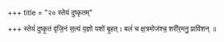 +++
title = "२० स्तेयं दुष्कृतम्"

+++
स्तेयं॑ दुष्कृ॒तं वृ॑जि॒नं स॒त्यं य॒ज्ञो यशो॑ बृ॒हत्। बलं॑ च क्ष॒त्रमोज॑श्च॒ शरी॑र॒मनु॒ प्रावि॑शन् ॥